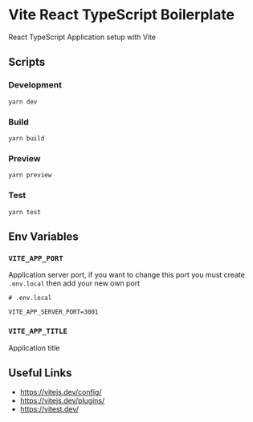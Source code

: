 # Vite React TypeScript Boilerplate

React TypeScript Application setup with Vite

## Scripts

### Development

```
yarn dev
```

### Build

```
yarn build
```

### Preview

```
yarn preview
```

### Test

```
yarn test
```

## Env Variables

### `VITE_APP_PORT`

Application server port, if you want to change this port you must create `.env.local` then add your new own port

```
# .env.local

VITE_APP_SERVER_PORT=3001
```

### `VITE_APP_TITLE`

Application title

## Useful Links

- https://vitejs.dev/config/
- https://vitejs.dev/plugins/
- https://vitest.dev/
